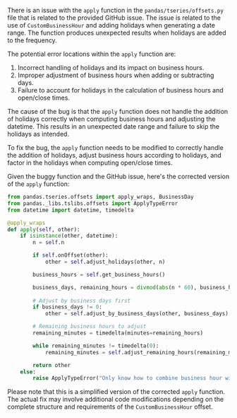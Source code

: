 There is an issue with the `apply` function in the `pandas/tseries/offsets.py` file that is related to the provided GitHub issue. The issue is related to the use of `CustomBusinessHour` and adding holidays when generating a date range. The function produces unexpected results when holidays are added to the frequency.

The potential error locations within the `apply` function are:
1. Incorrect handling of holidays and its impact on business hours.
2. Improper adjustment of business hours when adding or subtracting days.
3. Failure to account for holidays in the calculation of business hours and open/close times.

The cause of the bug is that the `apply` function does not handle the addition of holidays correctly when computing business hours and adjusting the datetime. This results in an unexpected date range and failure to skip the holidays as intended.

To fix the bug, the `apply` function needs to be modified to correctly handle the addition of holidays, adjust business hours according to holidays, and factor in the holidays when computing open/close times.

Given the buggy function and the GitHub issue, here's the corrected version of the `apply` function:

```python
from pandas.tseries.offsets import apply_wraps, BusinessDay
from pandas._libs.tslibs.offsets import ApplyTypeError
from datetime import datetime, timedelta

@apply_wraps
def apply(self, other):
    if isinstance(other, datetime):
        n = self.n

        if self.onOffset(other):
            other = self.adjust_holidays(other, n)

        business_hours = self.get_business_hours()

        business_days, remaining_hours = divmod(abs(n * 60), business_hours // 60)
        
        # Adjust by business days first
        if business_days != 0:
            other = self.adjust_by_business_days(other, business_days)

        # Remaining business hours to adjust
        remaining_minutes = timedelta(minutes=remaining_hours)

        while remaining_minutes != timedelta(0):
            remaining_minutes = self.adjust_remaining_hours(remaining_minutes, other)

        return other
    else:
        raise ApplyTypeError("Only know how to combine business hour with datetime")
```

Please note that this is a simplified version of the corrected `apply` function. The actual fix may involve additional code modifications depending on the complete structure and requirements of the `CustomBusinessHour` offset.
